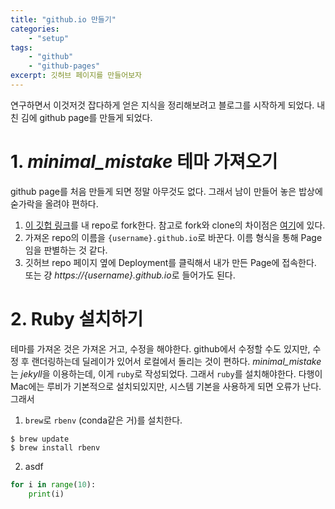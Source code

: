 ```yaml
---
title: "github.io 만들기"
categories: 
    - "setup" 
tags: 
    - "github"
    - "github-pages"
excerpt: 깃허브 페이지를 만들어보자
---
```


연구하면서 이것저것 잡다하게 얻은 지식을 정리해보려고 블로그를 시작하게 되었다. 내친 김에 github page를 만들게 되었다.

# 1. *minimal_mistake* 테마 가져오기

github page를 처음 만들게 되면 정말 아무것도 없다. 그래서 남이 만들어 놓은 밥상에 숟가락을 올려야 편하다. 
1. [이 깃헙 링크](https://github.com/mmistakes/minimal-mistakes)를 내 repo로 fork한다. 참고로 fork와 clone의 차이점은 [여기](https://www.toolsqa.com/git/difference-between-git-clone-and-git-fork/)에 있다.
2. 가져온 repo의 이름을 `{username}.github.io`로 바꾼다. 이름 형식을 통해 Page임을 판별하는 것 같다.
3. 깃허브 repo 페이지 옆에 Deployment를 클릭해서 내가 만든 Page에 접속한다. 또는 걍 *https://{username}.github.io*로 들어가도 된다.

# 2. Ruby 설치하기

테마를 가져온 것은 가져온 거고, 수정을 해야한다. github에서 수정할 수도 있지만, 수정 후 랜더링하는데 딜레이가 있어서 로컬에서 돌리는 것이 편하다. *minimal_mistake*는 *jekyll*을 이용하는데, 이게 `ruby`로 작성되었다. 그래서 `ruby`를 설치해야한다. 다행이 Mac에는 루비가 기본적으로 설치되있지만, 시스템 기본을 사용하게 되면 오류가 난다. 그래서
1. `brew`로 `rbenv` (conda같은 거)를 설치한다.

```shell
$ brew update
$ brew install rbenv
```

2. asdf

```python
for i in range(10):
    print(i)
```
